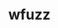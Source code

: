 ---
title: "wfuzz"
description: "Web application fuzzer that can be used to find resources, discover parameters, and identify vulnerabilities in web applications."
platforms: ["linux", "macos", "cli"]
categories: ["Web"]
tags: ["fuzzing", "web-security", "parameter-discovery", "content-discovery"]
url: "https://wfuzz.readthedocs.io/"
github: "https://github.com/xmendez/wfuzz"
documentation: "https://wfuzz.readthedocs.io/en/latest/"
---
